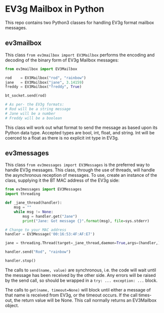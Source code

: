 # EV3g Mailbox in Python

This repo contains two Python3 classes for handling EV3g format mailbox messages.

## ev3mailbox

This class `from ev3mailbox import EV3Mailbox` performs the encoding and decoding of the binary form of EV3g Mailbox messages:

```python
from ev3mailbox import EV3Mailbox

rod    = EV3Mailbox("rod", "rainbow")
jane   = EV3Mailbox("jane", 3.14159)
freddy = EV3Mailbox("freddy", True)

bt_socket.send(rod)

# As per- the EV3g formats:
# Rod will be a string message
# Jane will be a number
# Freddy will be a boolean
```

This class will work out what format to send the message as based upon its Python data type. Accepted types are bool, int, float, and string. Int will be coerced to a float as there is no explicit int type in EV3g.

## ev3messages

This class `from ev3messages import EV3Messages` is the preferred way to handle EV3g messages. This class, through the use of threads, will handle the asynchronous reception of messages. To use, create an instance of the class, supplying it the BT MAC address of the EV3g side:

```python
from ev3messages import EV3Messages
import threading

def _jane_thread(handler):
    msg = ""
    while msg != None:
        msg = handler.get("Jane")
        print("Jane: Got message {}".format(msg), file=sys.stderr)

# Change to your MAC address
handler = EV3Message('00:16:53:4F:AF:E7')

jane = threading.Thread(target=_jane_thread,daemon=True,args=(handler,))

handler.send("Rod", "rainbow")

handler.stop()
```

The calls to `send(name, value)` are synchronous, i.e. the code will wait until the message has been received by the other side. Any errors will be raised by the send call, so should be wrapped in a `try: ... exception: ...` block. 

The calls to `get(name, timeout=None)` will block until either a message of that name is received from EV3g, or the timeout occurs. If the call times-out, the return value will be None. This call normally returns an EV3Mailbox object.